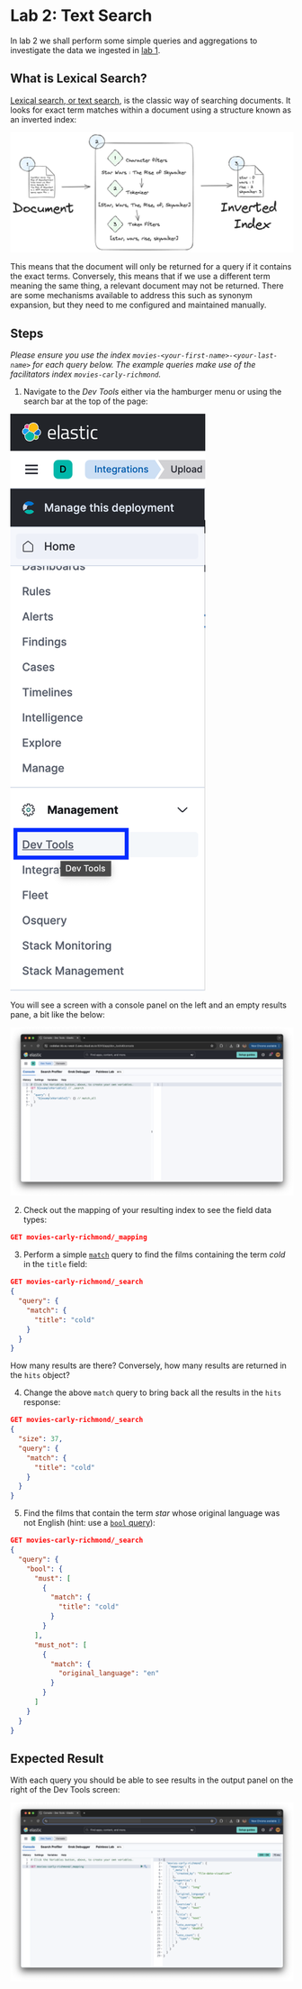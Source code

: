 # Lab 2: Text Search

In lab 2 we shall perform some simple queries and aggregations to investigate the data we ingested in [lab 1](./1-data-ingestion). 

## What is Lexical Search?

[Lexical search, or text search](https://www.elastic.co/search-labs/blog/articles/lexical-and-semantic-search-with-elasticsearch#lexical-search---sparse-retrieval), is the classic way of searching documents. It looks for exact term matches within a document using a structure known as an inverted index:

![Inverted Index Generation](../diagrams/inverted-index-example.png)

This means that the document will only be returned for a query if it contains the exact terms. Conversely, this means that if we use a different term meaning the same thing, a relevant document may not be returned. There are some mechanisms available to address this such as synonym expansion, but they need to me configured and maintained manually.

## Steps

*Please ensure you use the index `movies-<your-first-name>-<your-last-name>` for each query below. The example queries make use of the facilitators index `movies-carly-richmond`.*

1. Navigate to the *Dev Tools* either via the hamburger menu or using the search bar at the top of the page:

![Kibana menu Dev Tools option](./screenshots/2/lab-2-dev-tools-menu.png)

You will see a screen with a console panel on the left and an empty results pane, a bit like the below:

![Kibana Dev Tools screen](./screenshots/2/lab-2-dev-tools-screen.png)

2. Check out the mapping of your resulting index to see the field data types:

```json
GET movies-carly-richmond/_mapping
```

3. Perform a simple [`match`](https://www.elastic.co/guide/en/elasticsearch/reference/current/query-dsl-match-query.html) query to find the films containing the term *cold* in the `title` field:

```json
GET movies-carly-richmond/_search
{
  "query": {
    "match": {
      "title": "cold"
    }
  }
}
```

How many results are there? Conversely, how many results are returned in the `hits` object?

4. Change the above `match` query to bring back all the results in the `hits` response:

```json
GET movies-carly-richmond/_search
{
  "size": 37, 
  "query": {
    "match": {
      "title": "cold"
    }
  }
}
```

5. Find the films that contain the term *star* whose original language was not English (hint: use a [`bool` query](https://www.elastic.co/guide/en/elasticsearch/reference/current/query-dsl-bool-query.html)):

```json
GET movies-carly-richmond/_search
{
  "query": {
    "bool": {
      "must": [
        {
          "match": {
            "title": "cold"
          }
        }
      ],
      "must_not": [
        {
          "match": {
            "original_language": "en"
          }
        }
      ]
    }
  }
}
```

## Expected Result

With each query you should be able to see results in the output panel on the right of the Dev Tools screen:

![Kibana Dev Tools Screen with `_mapping` result](./screenshots/2/lab-2-dev-tools-mapping-output-example.png)